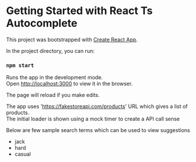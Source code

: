 # Getting Started with React Ts Autocomplete 

This project was bootstrapped with [Create React App](https://github.com/facebook/create-react-app).

In the project directory, you can run:

### `npm start`

Runs the app in the development mode.\
Open [http://localhost:3000](http://localhost:3000) to view it in the browser.

The page will reload if you make edits.

The app uses 'https://fakestoreapi.com/products' URL which gives a list of products.\
The initial loader is shown using a mock timer to create a API call sense

Below are few sample search terms which can be used to view suggestions
* jack
* hard
* casual
